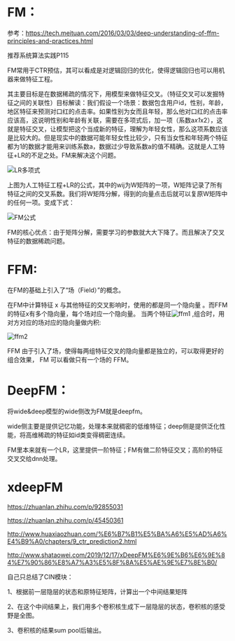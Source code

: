 

# FM：

参考：<https://tech.meituan.com/2016/03/03/deep-understanding-of-ffm-principles-and-practices.html>

推荐系统算法实践P115



FM常用于CTR预估，其可以看成是对逻辑回归的优化，使得逻辑回归也可以用机器来做特征工程。

其主要目标是在数据稀疏的情况下，用模型来做特征交叉。（特征交叉可以发掘特征之间的关联性）目标解读：我们假设一个场景：数据包含用户id，性别，年龄，地区特征来预测对口红的点击率。如果性别为女而且年轻，那么他对口红的点击率应该高，这说明性别和年龄有关联，需要在多项式后，加一项（系数a*x1*x2），这就是特征交叉，让模型把这个当成新的特征，理解为年轻女性，那么这项系数应该是比较大的。但是现实中的数据可能年轻女性比较少，只有当女性和年轻两个特征都为1的数据才能用来训练系数a，数据过少导致系数a的值不精确。这就是人工特征+LR的不足之处。FM来解决这个问题。



![LR多项式](/Users/wjj/Desktop/推荐系统笔记/LR多项式.png)



上图为人工特征工程+LR的公式，其中的wij为W矩阵的一项，W矩阵记录了所有特征之间的交叉系数。我们将W矩阵分解，得到的向量点击后就可以复原W矩阵中的任何一项。变成下式：



![FM公式](/Users/wjj/Desktop/推荐系统笔记/FM公式.png)



FM的核心优点：由于矩阵分解，需要学习的参数就大大下降了。而且解决了交叉特征的数据稀疏问题。



# FFM:

在FM的基础上引入了“场（Field）”的概念。

在FM中计算特征 x 与其他特征的交叉影响时，使用的都是同一个隐向量 。而FFM的特征x有多个隐向量，每个场对应一个隐向量。 当两个特征![ffm1](/Users/wjj/Desktop/推荐系统笔记/ffm1.svg) ,组合时，用对方对应的场对应的隐向量做内积:

![ffm2](/Users/wjj/Desktop/推荐系统笔记/ffm2.png)

FFM 由于引入了场，使得每两组特征交叉的隐向量都是独立的，可以取得更好的组合效果， FM 可以看做只有一个场的 FFM。



# DeepFM：

将wide&deep模型的wide侧改为FM就是deepfm。

wide侧主要是提供记忆功能，处理本来就稠密的低维特征；deep侧是提供泛化性能，将高维稀疏的特征如id类变得稠密连续。

FM里本来就有一个LR，这里提供一阶特征；FM有做二阶特征交叉；高阶的特征交叉交给dnn处理。



# xdeepFM

https://zhuanlan.zhihu.com/p/92855031

https://zhuanlan.zhihu.com/p/45450361

http://www.huaxiaozhuan.com/%E6%B7%B1%E5%BA%A6%E5%AD%A6%E4%B9%A0/chapters/9_ctr_prediction2.html

http://www.shataowei.com/2019/12/17/xDeepFM%E6%9E%B6%E6%9E%84%E7%90%86%E8%A7%A3%E5%8F%8A%E5%AE%9E%E7%8E%B0/

自己只总结了CIN模块：

1、根据前一层隐层的状态和原特征矩阵，计算出一个中间结果矩阵

2、在这个中间结果上，我们用多个卷积核生成下一层隐层的状态，卷积核的感受野是全图。

3、卷积核的结果sum pool后输出。























































